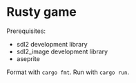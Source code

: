 # Rusty game

Prerequisites:
* sdl2 development library
* sdl2_image development library
* aseprite

Format with `cargo fmt`.
Run with `cargo run`.